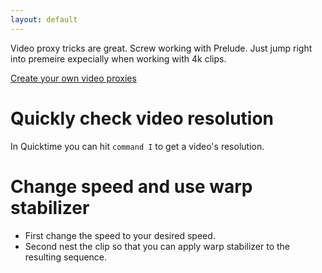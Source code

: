 ```yaml
---
layout: default
---
```


Video proxy tricks are great. Screw working with Prelude. Just jump right into premeire expecially when working with 4k clips.

[Create your own video proxies](https://www.youtube.com/watch?v=-b8VtZX62XA&t=273s)

# Quickly check video resolution

In Quicktime you can hit `command I` to get a video's resolution.

# Change speed and use warp stabilizer

- First change the speed to your desired speed.
- Second nest the clip so that you can apply warp stabilizer to the resulting sequence.
